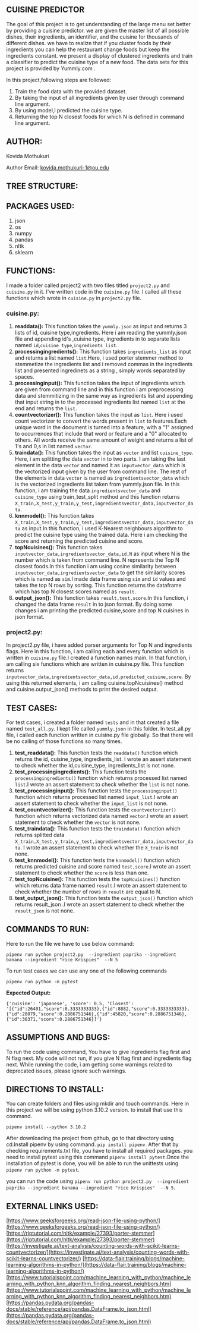 ## CUISINE PREDICTOR

The goal of this project is to get understanding of
the large menu set better by providing a cuisine predictor.
we are given the master list of all possible dishes, their ingredients,
an identifier, and the cuisine for thousands of different dishes. 
we have to realize that if you cluster foods by their ingredients you can help 
the restaurant change foods but keep the ingredients constant. 
we present a display of clustered ingredients and train a classifier
to predict the cuisine type of a new food.
The data sets for this project is provided by Yummly.com .

In this project,following steps are followed:
1. Train the food data with the provided dataset.
2. By taking the input of all ingredients given by user through command
   line argument.
3. By using model,i predicted the cuisine type.
4. Returning the top N closest foods for which N is defined in command line argument.

## AUTHOR:

Kovida Mothukuri

Author Email: kovida.mothukuri-1@ou.edu


## TREE STRUCTURE:

## PACKAGES USED:
1. json
2. os
3. numpy
4. pandas
5. nltk
6. sklearn

## FUNCTIONS:
I made a folder called project2 with two files titled `project2.py` and
`cuisine.py` in it.
I've written code in the `cuisine.py` file. I called
all these functions which wrote in `cuisine.py` in `project2.py` file.

### cuisine.py:
1. **readdata():**
   This function takes the `yummly.json` as input and returns 3 lists of
   id, cuisine type,ingredients. Here i am reading the yummly.json file 
   and appending id's ,cuisine type, ingredients in to separate lists named
   `id`,`cuisine type`,`ingredients_list`.
2. **processingingredients():**
   This function takes `ingredients_list` as input and returns a list named
   `list`.Here, i used porter stemmer method to stemmetize the ingredients
   list and i removed commas in the ingredients list and presented ingredinets
   as a string , simply words separated by spaces.
3. **processinginput():**
   This function takes the input of ingredients which are given from command
   line and in this function i am preprocessing data and stemmitizing 
   in the same way as ingredients list and appending that input string
   in to the processed ingredients list named `list` at the end and returns the `list`.
4. **countvectorizer():**
   This function takes the input as `list`. Here i used count vectorizer 
   to convert the words present in `list` to features.Each unique word
   in the document is turned into a feature, with a "1" assigned to 
   occurrences that include that word or feature and a "0" allocated
   to others. All words receive the same amount of weight and returns 
   a list of 1's and 0,s in list named `vector`.
5. **traindata():**
   This function takes the input as `vector` and list `cuisine_type`.
   Here, i am splitting the data `vector` in to two parts. I am taking the
   last element in the data `vector` and named it as `inputvector_data`
   which is the vectorized input given by the user from command line.
   The rest of the elements in data `vector` is named as `ingredientsvector_data`
   which is the vectorized ingredients list taken from yummly.json file.
   In this function, i am training the data `ingredientsvector_data` and `cuisine_type`
   using train_test_split method and this function returns `X_train,X_test,y_train,y_test,ingredientsvector_data,inputvector_data`.
6. **knnmodel():**
   This function takes `X_train,X_test,y_train,y_test,ingredientsvector_data,inputvector_data`
   as input.In this function, i used K-Nearest neighbours algorithm to predict
   the cuisine type using the trained data. Here i am checking the score
   and returning the predicted cuisine and score.
7. **topNcuisines():**
   This function takes `inputvector_data,ingredientsvector_data,id,N` as input
   where N is the number which is taken from command line. N represents 
   the Top N closest foods.In this function i am using cosine similarity
   between `inputvector_data,ingredientsvector_data` to get the similarity
   scores which is named as `sim`.I made data frame using `sim` and `id`
   values and takes the top N rows by sorting. This function returns the 
   dataframe which has top N closest scores named as `result`.
8. **output_json():**
   This function takes `result,test,score`.In this function, i changed the 
   data frame `result` in to json format. By doing some changes i am printing the
   predicted cuisine,score and top N cuisines in json format.

### project2.py:
In project2.py file, i have added parser arguments for Top N and ingredients flags.
Here in this function, i am calling each and every function which is written 
in `cuisine.py` file.I created a function names main. In that function, i am 
calling six functions which are written in cuisine.py file. This function returns
`inputvector_data,ingredientsvector_data,id,predicted_cuisine,score`.
By using this returned elements, i am calling cuisine.topNcuisines() method
and cuisine.output_json() methods to print the desired output.

## TEST CASES:
For test cases, i created a folder named `tests` and in that created a file
named `test_all.py`. I kept file called `yummly.json` in this folder.
In test_all.py file, i called each function written in cuisine.py file globally.
So that there will be no calling of those functions so many times.
1. **test_readdata():**
   This function tests the `readdata()` function which returns the id, cuisine_type,
   ingredients_list. I wrote an assert statement to check whether the id,cuisine_type,
   ingredients_list is not none.
2. **test_processingingredients():**
   This function tests the `processingingredients()` function which returns
   processed list named `list`.I wrote an assert statement to check whether the
   `list` is not none.
3. **test_processinginput():**
   This function tests the `processinginput()` function which returns
   processed list named `input_list`.I wrote an assert statement to check whether the
   `input_list` is not none.
4. **test_countvectorizer():**
   This function tests the `countvectorizer()` function which returns
   vectorized data named `vector`.I wrote an assert statement to check whether the
   `vector` is not none.
5. **test_traindata():**
   This function tests the `traindata()` function which returns
   splitted data `X_train,X_test,y_train,y_test,ingredientsvector_data,inputvector_data`.
   I wrote an assert statement to check whether the `X_train` is not none.
6. **test_knnmodel():**
   This function tests the `knnmodel()` function which returns
   predicted cuisine and score named `test,score`.I wrote an assert statement to check whether the
   `score` is less than one.
7. **test_topNcuisine():**
   This function tests the `topNcuisines()` function which returns
   data frame named `result`.I wrote an assert statement to check whether the
   number of rows in `result` are equal to N.
8. **test_output_json():**
   This function tests the `output_json()` function which returns
   result_json .I wrote an assert statement to check whether the
   `result_json` is not none.

## COMMANDS TO RUN:
Here to run the file we have to use below command:

`pipenv run python project2.py 
--ingredient paprika --ingredient banana --ingredient "rice Krispies" 
--N 5`

To run test cases we can use any one of the following commands

`pipenv run python -m pytest`

**Expected Output:**

`{'cuisine': 'japanese', 'score': 0.5, 'Closest': '[{"id":26401,"score":0.3333333333},{"id":8882,"score":0.3333333333},{"id":28079,"score":0.2886751346},{"id":45820,"score":0.2886751346},{"id":30371,"score":0.2886751346}]'}`

## ASSUMPTIONS AND BUGS:
To run the code using command, You have to give ingredients flag first and
N flag next. My code will not run, if you give N flag first and ingredients flag next. 
While running the code, i am getting some warnings related to deprecated issues,
please ignore such warnings.
## DIRECTIONS TO INSTALL:

You can create folders and files using mkdir and touch commands.
Here in this project we will be using python 3.10.2 version. to install that use this command.

`pipenv install --python 3.10.2`

After downloading the project from github, go to that directory using cd.Install pipenv by using
command. `pip install pipenv`. After that by checking requirements.txt file, you have to install all
required packages.  you need to install pytest using this command `pipenv install pytest`.Once the installation of pytest is done, you will be able to
run the unittests using `pipenv run python -m pytest`. 

you can run the code using
`pipenv run python project2.py 
--ingredient paprika --ingredient banana --ingredient "rice Krispies" 
--N 5`.

## EXTERNAL LINKS USED:

[https://www.geeksforgeeks.org/read-json-file-using-python/](https://www.geeksforgeeks.org/read-json-file-using-python/)
[https://riptutorial.com/nltk/example/27393/porter-stemmer](https://riptutorial.com/nltk/example/27393/porter-stemmer)
[https://investigate.ai/text-analysis/counting-words-with-scikit-learns-countvectorizer/](https://investigate.ai/text-analysis/counting-words-with-scikit-learns-countvectorizer/)
[https://data-flair.training/blogs/machine-learning-algorithms-in-python/](https://data-flair.training/blogs/machine-learning-algorithms-in-python/)
[https://www.tutorialspoint.com/machine_learning_with_python/machine_learning_with_python_knn_algorithm_finding_nearest_neighbors.htm](https://www.tutorialspoint.com/machine_learning_with_python/machine_learning_with_python_knn_algorithm_finding_nearest_neighbors.htm)
[https://pandas.pydata.org/pandas-docs/stable/reference/api/pandas.DataFrame.to_json.html](https://pandas.pydata.org/pandas-docs/stable/reference/api/pandas.DataFrame.to_json.html)

